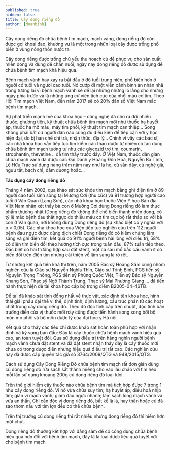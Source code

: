 ```yaml
---
published: true
hidden: false
title: Cây dong riềng đỏ
author: [doanbinh]
---
```


Cây dong riềng đỏ chữa bệnh tim mạch, mạch vàng, dong riềng đỏ còn được gọi khoai đao, khương vu là một trong nhữn loại cây được trồng phổ biến ở vùng nông thôn nước ta

Cây dong riềng được trổng chủ yếu thu hoạch củ để phục vụ cho sản xuất miến dong và dùng để chăn nuôi, ngày nay dong riềng đỏ đươc sử dụng để chữa bệnh tim mạch khá hiệu quả.

Bệnh mạch vành hay xảy ra bắt đầu ở độ tuổi trung niên, phổ biến hơn ở người có tuổi và người cao tuổi. Nó cướp đi một viễn cảnh bình an nhàn nhã trong tương lai vì bệnh mạch vành sẽ để lại những những lo lắng cho những ngày phía trước và là những ứng cử viên tích cực của nhồi máu cơ tim. Theo Hội Tim mạch Việt Nam, đến năm 2017 sẽ có 20% dân số Việt Nam mắc bệnh tim mạch.

Sự phát triển mạnh mẽ của khoa học – công nghệ đã cho ra đời nhiều thuốc, phương tiện, kỹ thuật chữa bệnh tim mạch mới như thuốc hạ huyết áp, thuốc hạ mỡ máu, máy tim phổi, kỹ thuật tim mạch can thiệp… Song không phải bất cứ người dân nào cũng đủ điều kiện để tiếp cận với y học hiện đại, do bị hạn chế chi trả, nhận thức, địa lý… Chính vì vậy các bác sĩ, các nhà khoa học vẫn tiếp tục tìm kiếm các thảo dược tự nhiên có tác dụng chữa bệnh tim mạch tương tự như các glycozid trợ tim, coumarin, strophantin, thevetine .. đã tìm thấy trước đây. Ở Việt Nam, thuốc dân gian chữa mạch vành đã được các Đại Danh y Hoàng Đôn Hoà, Nguyễn Bá Tĩnh, Lê Hữu Trác sử dụng hàng trăm năm nay như lá hẹ, củ sắn dây, củ nghệ già, ngưu tất, bạch chỉ, dâm dương hoắc...

**Tác dụng cây dong riềng đỏ**

Tháng 4 năm 2002, qua khảo sát sức khỏe tim mạch bằng ghi điện tim ở 89 người cao tuổi sinh sống tại Mường Cơi (thu cúc) và 91 trường hợp người cao tuổi ở Văn Quan (Lạng Sơn), các nhà khoa học thuộc Viện Y học Bản địa Việt Nam nhận xét thấy bà con ở Mường Cơi dùng Dong riềng đỏ làm thực phẩm thường nhật (Dong riềng đỏ không thể chế biến thành miến dong, có tỷ lệ mắc bệnh đau thắt ngực do thiếu máu cơ tim cục bộ rất thấp so với bà con ở Văn quan, nơi không dùng Dong riềng đỏ (sự khác biệt có ý nghĩa với p < 0,05). Các nhà khoa học của Viện tiếp tục nghiên cứu trên 112 người bệnh đau ngực được dùng dịch chiết Dong riềng đỏ có kiểm chứng lâm sàng và ghi điện tim, kết quả có 91% người bệnh hài lòng với điều trị, 58% có điện tim biến đổi theo hướng tích cực trong tuần đầu, 87% tuần tiếp theo. Đặc biệt có hai trường hợp sau đặt stent, một ca sau mổ bắc cầu vành ít có biến đổi trên điện tim nhưng cải thiện về lâm sàng là rõ rệt.

 Từ những kết quả tiền khả thi trên, năm 2005 Bác sỹ Hoàng Sầm cùng nhóm nghiên cứu là Giáo sư Nguyễn Nghĩa Thìn, Giáo sư Trịnh Bình, PGS tiến sỹ Nguyễn Trọng Thông, PGS tiến sỹ Phùng Quốc Việt, Tiến sỹ Bác sỹ Nguyễn Khang Sơn, Thạc sỹ Ngô Thành Trung, Thạc sỹ Mai Phương Giang … đã tiến hành thực hiện đề tài khoa học cấp bộ trọng điểm B2005-04-46TĐ.

 Đề tài đã khảo sát tính đồng nhất về thực vật, xác định tên khoa học, hình thái giải phẫu đại thể vi thể, định tính, định lượng, cấu trúc phân tử các hoạt chất trong cây dong riềng đỏ. Theo đó độc tính cấp trên chuột, độc tính bán trường diễn của vị thuốc mới này cũng được tiến hành song song bởi bộ môn mo phôi và bộ môn dược lý của đại học y Hà nội.

 Kết quả cho thấy các tiêu chí được khảo sát hoàn toàn phù hợp với nhận định và kỳ vọng ban đầu: Đây là cây thuốc chữa bệnh mạch vành hiệu quả cao, an toàn tuyệt đối. Qua sử dụng điều trị trên hàng nghìn người bệnh mạch vành chưa đặt stent và đã đặt stent nhận thấy đây là cây thuốc mới chưa có trong dược điển nhưng hiệu quả điều trị rất cao. Các nghiên cứu này đã được cấp quyền tác giả số 3764/2009/QTG và 948/2015/QTG.

Cách sử dụng Cây Dong Riềng Đỏ chữa bệnh tim mạch rất đơn giản dùng củ dong riềng đỏ rửa sạch sắt thành miếng cho vào lấu cháo với tim heo mỗi lần sử dụng khoảng 200g củ dong riêng đỏ loại tươi. 

Trên thế giới hiếm cây thuốc nào chữa bệnh tim mà tích hợp được 7 trong 1 như cây dong riềng đỏ. Vì nó vừa chữa suy tim; hạ huyết áp; điều hoà nhịp tim; giãn vi mạch vành; giảm đau ngực nhanh; làm sạch lòng mạch vành và vừa an thần. Chỉ cần độc vị dong riềng đỏ, bất kể là lá, hay thân hoặc củ đã sao thơm nấu với tim lợn đều có thể chữa bệnh.

Trên thị trường củ dong riềng thì rất nhiều nhưng dong riềng đỏ thì hiếm hơn một chút.

Dong riềng đỏ thường kết hợp với đẳng sâm để có công dụng chữa bệnh hiệu quả hơn đối với bệnh tim mạch, đây là là loại dược liệu quá tuyệt vời cho bệnh tim mạch
